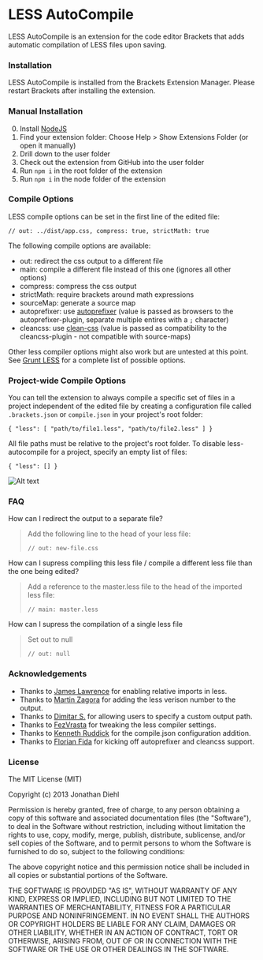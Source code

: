 # LESS AutoCompile

LESS AutoCompile is an extension for the code editor Brackets that adds automatic compilation of LESS files upon saving.


### Installation

LESS AutoCompile is installed from the Brackets Extension Manager. Please restart Brackets after installing the extension.

### Manual Installation

0. Install [NodeJS](https://nodejs.org)
1. Find your extension folder: Choose Help > Show Extensions Folder (or open it manually)
2. Drill down to the user folder
3. Check out the extension from GitHub into the user folder
4. Run `npm i` in the root folder of the extension
5. Run `npm i` in the node folder of the extension

### Compile Options

LESS compile options can be set in the first line of the edited file:

    // out: ../dist/app.css, compress: true, strictMath: true

The following compile options are available:

* out: redirect the css output to a different file
* main: compile a different file instead of this one (ignores all other options)
* compress: compress the css output
* strictMath: require brackets around math expressions
* sourceMap: generate a source map
* autoprefixer: use [autoprefixer](https://github.com/postcss/autoprefixer) (value is passed as browsers to the autoprefixer-plugin, separate multiple entires with a `;` character)
* cleancss: use [clean-css](https://github.com/jakubpawlowicz/clean-css) (value is passed as compatibility to the cleancss-plugin - not compatible with source-maps)

Other less compiler options might also work but are untested at this point. See [Grunt LESS](https://github.com/gruntjs/grunt-contrib-less#options) for a complete list of possible options.


### Project-wide Compile Options

You can tell the extension to always compile a specific set of files in a project independent of the edited file by creating a configuration file called `.brackets.json` or `compile.json` in your project's root folder:

    { "less": [ "path/to/file1.less", "path/to/file2.less" ] }

All file paths must be relative to the project's root folder. To disable less-autocompile for a project, specify an empty list of files:

    { "less": [] }
![Alt text](img.jpg?raw=true "screenshot")
### FAQ

How can I redirect the output to a separate file?

> Add the following line to the head of your less file:
>
>     // out: new-file.css

How can I supress compiling this less file / compile a different less file than the one being edited?

> Add a reference to the master.less file to the head of the imported less file:
>
>     // main: master.less

How can I supress the compilation of a single less file

> Set out to null
>
>     // out: null

### Acknowledgements

* Thanks to [James Lawrence](https://github.com/jlaw90) for enabling relative imports in less.
* Thanks to [Martin Zagora](https://github.com/zaggino) for adding the less verison number to the output.
* Thanks to [Dimitar S.](https://github.com/deemeetar) for allowing users to specify a custom output path.
* Thanks to [FezVrasta](https://github.com/FezVrasta) for tweaking the less compiler settings.
* Thanks to [Kenneth Ruddick](https://github.com/KenRud) for the compile.json configuration addition.
* Thanks to [Florian Fida](https://github.com/piccaso) for kicking off autoprefixer and cleancss support.

### License
The MIT License (MIT)

Copyright (c) 2013 Jonathan Diehl

Permission is hereby granted, free of charge, to any person obtaining a copy
of this software and associated documentation files (the "Software"), to deal
in the Software without restriction, including without limitation the rights
to use, copy, modify, merge, publish, distribute, sublicense, and/or sell
copies of the Software, and to permit persons to whom the Software is
furnished to do so, subject to the following conditions:

The above copyright notice and this permission notice shall be included in
all copies or substantial portions of the Software.

THE SOFTWARE IS PROVIDED "AS IS", WITHOUT WARRANTY OF ANY KIND, EXPRESS OR
IMPLIED, INCLUDING BUT NOT LIMITED TO THE WARRANTIES OF MERCHANTABILITY,
FITNESS FOR A PARTICULAR PURPOSE AND NONINFRINGEMENT. IN NO EVENT SHALL THE
AUTHORS OR COPYRIGHT HOLDERS BE LIABLE FOR ANY CLAIM, DAMAGES OR OTHER
LIABILITY, WHETHER IN AN ACTION OF CONTRACT, TORT OR OTHERWISE, ARISING FROM,
OUT OF OR IN CONNECTION WITH THE SOFTWARE OR THE USE OR OTHER DEALINGS IN
THE SOFTWARE.
